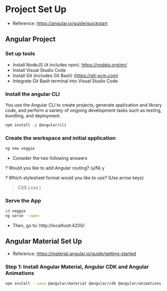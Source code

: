# Project Set Up

* Reference: https://angular.io/guide/quickstart

## Angular Project

### Set up tools
* Install NodeJS (it includes npm). https://nodejs.org/en/
* Install Visual Studio Code
* Install Git (includes Git Bash) (https://git-scm.com)
* Integrate Git Bash terminal into Visual Studio Code


### Install the angular CLI
You use the Angular CLI to create projects, generate application and library code, and perform a variety of ongoing development tasks such as testing, bundling, and deployment.

```bash
npm install -g @angular/cli
```

### Create the workspace and initial application
```bash
ng new veggie
```
* Consider the two following answers


? Would you like to add Angular routing? (y/N) y

? Which stylesheet format would you like to use? (Use arrow keys)
> CSS    (.css )

### Serve the App
```bash
cd veggie
ng serve --open
```
* Then, go to: http://localhost:4200/


## Angular Material Set Up
* Reference: https://material.angular.io/guide/getting-started

### Step 1: Install Angular Material, Angular CDK and Angular Animations

```bash
npm install --save @angular/material @angular/cdk @angular/animations

```







